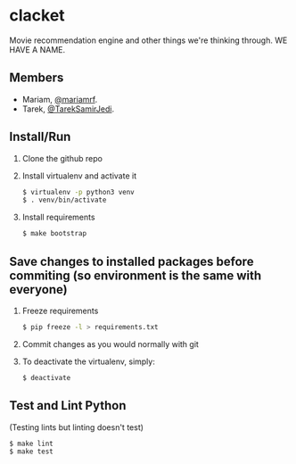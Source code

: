 # clacket
Movie recommendation engine and other things we're thinking through.
WE HAVE A NAME.

## Members
- Mariam, [@mariamrf](https://github.com/mariamrf).
- Tarek, [@TarekSamirJedi](https://github.com/TarekSamirJedi).

## Install/Run
1. Clone the github repo
2. Install virtualenv and activate it

	```bash
	$ virtualenv -p python3 venv
	$ . venv/bin/activate
	```
3. Install requirements

	```bash
	$ make bootstrap
	```

## Save changes to installed packages before commiting (so environment is the same with everyone)
1. Freeze requirements

	```bash
	$ pip freeze -l > requirements.txt
	```
2. Commit changes as you would normally with git
3. To deactivate the virtualenv, simply:

	```bash
	$ deactivate
	```

## Test and Lint Python
(Testing lints but linting doesn't test)
```bash
$ make lint
$ make test
```
